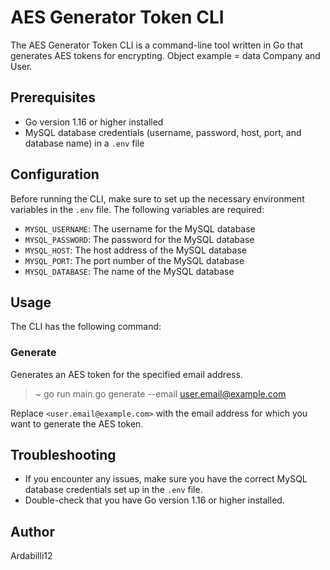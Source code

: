 # AES Generator Token CLI

The AES Generator Token CLI is a command-line tool written in Go that generates AES tokens for encrypting.
Object example = data Company and User.

## Prerequisites

- Go version 1.16 or higher installed
- MySQL database credentials (username, password, host, port, and database name) in a `.env` file

## Configuration

Before running the CLI, make sure to set up the necessary environment variables in the `.env` file. The following variables are required:

- `MYSQL_USERNAME`: The username for the MySQL database
- `MYSQL_PASSWORD`: The password for the MySQL database
- `MYSQL_HOST`: The host address of the MySQL database
- `MYSQL_PORT`: The port number of the MySQL database
- `MYSQL_DATABASE`: The name of the MySQL database

## Usage

The CLI has the following command:

### Generate

Generates an AES token for the specified email address.
> ~ go run main.go generate --email user.email@example.com

Replace `<user.email@example.com>` with the email address for which you want to generate the AES token.

## Troubleshooting

- If you encounter any issues, make sure you have the correct MySQL database credentials set up in the `.env` file.
- Double-check that you have Go version 1.16 or higher installed.

## Author
Ardabilli12